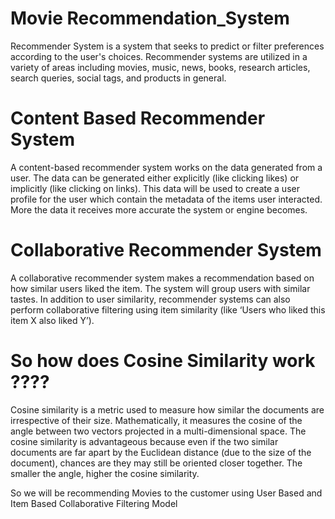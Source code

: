 # Movie Recommendation_System
Recommender System is a system that seeks to predict or filter preferences according to the user's choices. Recommender systems are utilized in a variety of areas including movies, music, news, books, research articles, search queries, social tags, and products in general.

# Content Based Recommender System
A content-based recommender system works on the data generated from a user. The data can be generated either explicitly (like clicking likes) or implicitly (like clicking on links). This data will be used to create a user profile for the user which contain the metadata of the items user interacted. More the data it receives more accurate the system or engine becomes.

# Collaborative Recommender System
A collaborative recommender system makes a recommendation based on how similar users liked the item. The system will group users with similar tastes. In addition to user similarity, recommender systems can also perform collaborative filtering using item similarity (like ‘Users who liked this item X also liked Y’).

# So how does Cosine Similarity work ????
Cosine similarity is a metric used to measure how similar the documents are irrespective of their size. Mathematically, it measures the cosine of the angle between two vectors projected in a multi-dimensional space. The cosine similarity is advantageous because even if the two similar documents are far apart by the Euclidean distance (due to the size of the document), chances are they may still be oriented closer together. The smaller the angle, higher the cosine similarity.

So we will be recommending Movies to the customer using User Based and Item Based Collaborative Filtering Model
